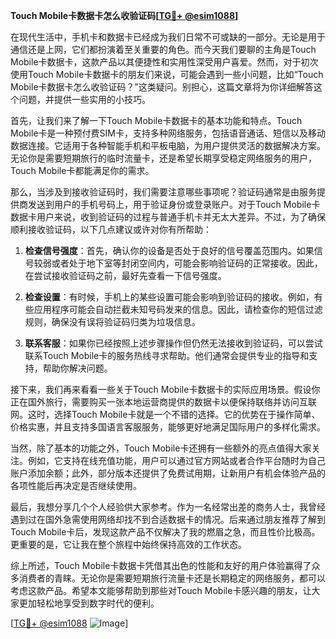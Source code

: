 **Touch Mobile卡数据卡怎么收验证码[[TG💪+ @esim1088](https://t.me/s/esim1088)]**

在现代生活中，手机卡和数据卡已经成为我们日常不可或缺的一部分。无论是用于通信还是上网，它们都扮演着至关重要的角色。而今天我们要聊的主角是Touch Mobile卡数据卡，这款产品以其便捷性和实用性深受用户喜爱。然而，对于初次使用Touch Mobile卡数据卡的朋友们来说，可能会遇到一些小问题，比如“Touch Mobile卡数据卡怎么收验证码？”这类疑问。别担心，这篇文章将为你详细解答这个问题，并提供一些实用的小技巧。

首先，让我们来了解一下Touch Mobile卡数据卡的基本功能和特点。Touch Mobile卡是一种预付费SIM卡，支持多种网络服务，包括语音通话、短信以及移动数据连接。它适用于各种智能手机和平板电脑，为用户提供灵活的数据解决方案。无论你是需要短期旅行的临时流量卡，还是希望长期享受稳定网络服务的用户，Touch Mobile卡都能满足你的需求。

那么，当涉及到接收验证码时，我们需要注意哪些事项呢？验证码通常是由服务提供商发送到用户的手机号码上，用于验证身份或登录账户。对于Touch Mobile卡数据卡用户来说，收到验证码的过程与普通手机卡并无太大差异。不过，为了确保顺利接收验证码，以下几点建议或许对你有所帮助：

1. **检查信号强度**：首先，确认你的设备是否处于良好的信号覆盖范围内。如果信号较弱或者处于地下室等封闭空间内，可能会影响验证码的正常接收。因此，在尝试接收验证码之前，最好先查看一下信号强度。

2. **检查设置**：有时候，手机上的某些设置可能会影响到验证码的接收。例如，有些应用程序可能会自动拦截未知号码发来的信息。因此，请检查你的短信过滤规则，确保没有误将验证码归类为垃圾信息。

3. **联系客服**：如果你已经按照上述步骤操作但仍然无法接收到验证码，可以尝试联系Touch Mobile卡的服务热线寻求帮助。他们通常会提供专业的指导和支持，帮助你解决问题。

接下来，我们再来看看一些关于Touch Mobile卡数据卡的实际应用场景。假设你正在国外旅行，需要购买一张本地运营商提供的数据卡以便保持联络并访问互联网。这时，选择Touch Mobile卡就是一个不错的选择。它的优势在于操作简单、价格实惠，并且支持多国语言客服服务，能够更好地满足国际用户的多样化需求。

当然，除了基本的功能之外，Touch Mobile卡还拥有一些额外的亮点值得大家关注。例如，它支持在线充值功能，用户可以通过官方网站或者合作平台随时为自己账户添加余额；此外，部分版本还提供了免费试用期，让新用户有机会体验产品的各项性能后再决定是否继续使用。

最后，我想分享几个个人经验供大家参考。作为一名经常出差的商务人士，我曾经遇到过在国外急需使用网络却找不到合适数据卡的情况。后来通过朋友推荐了解到Touch Mobile卡后，发现这款产品不仅解决了我的燃眉之急，而且性价比极高。更重要的是，它让我在整个旅程中始终保持高效的工作状态。

综上所述，Touch Mobile卡数据卡凭借其出色的性能和友好的用户体验赢得了众多消费者的青睐。无论你是需要短期旅行流量卡还是长期稳定的网络服务，都可以考虑这款产品。希望本文能够帮助到那些对Touch Mobile卡感兴趣的朋友，让大家更加轻松地享受到数字时代的便利。

[[TG💪+ @esim1088](https://t.me/s/esim1088) ![Image](https://i.postimg.cc/4NQfJmqS/Snipaste-2025-05-13-00-14-12.png)]
